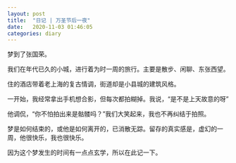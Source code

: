 ```yaml
---
layout: post
title:  "日记 | 万圣节后一夜"
date:   2020-11-03 01:46:05
categories: diary
---
```

梦到了张国荣。

我们在年代已久的小城，进行着为时一周的旅行。主要是散步、闲聊、东张西望。

住的酒店带着老上海的复古情调，街道却是小县城的建筑风格。

一开始，我经常拿出手机想合影，但每次都拍糊掉。我说，“是不是上天故意的呀”

他调侃，“你不怕拍出来是骷髅吗？”我们大笑起来，我也不再纠结于拍照。

梦是如何结束的，或他是如何离开的，已消散无踪。留存的真实感是，虚幻的一周，他很快乐，我也很快乐。

因为这个梦发生的时间有一点点玄学，所以在此记一下。